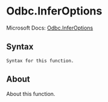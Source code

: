 ---
---

# Odbc.InferOptions

Microsoft Docs: [Odbc.InferOptions](https://docs.microsoft.com/en-us/powerquery-m/odbc-inferoptions)

## Syntax

```
Syntax for this function.
```

## About

About this function.

